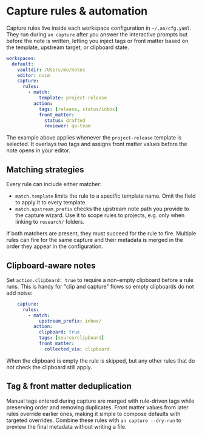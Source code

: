 # Capture rules & automation

Capture rules live inside each workspace configuration in `~/.an/cfg.yaml`. They
run during `an capture` after you answer the interactive prompts but before the
note is written, letting you inject tags or front matter based on the template,
upstream target, or clipboard state.

```yaml
workspaces:
  default:
    vaultdir: /Users/me/notes
    editor: nvim
    capture:
      rules:
        - match:
            template: project-release
          action:
            tags: [release, status/inbox]
            front_matter:
              status: drafted
              reviewer: qa-team
```

The example above applies whenever the `project-release` template is selected.
It overlays two tags and assigns front matter values before the note opens in
your editor.

## Matching strategies

Every rule can include either matcher:

- `match.template` limits the rule to a specific template name. Omit the field
to apply it to every template.
- `match.upstream_prefix` checks the upstream note path you provide to the
capture wizard. Use it to scope rules to projects, e.g. only when linking to
`research/` folders.

If both matchers are present, they must succeed for the rule to fire. Multiple
rules can fire for the same capture and their metadata is merged in the order
they appear in the configuration.

## Clipboard-aware notes

Set `action.clipboard: true` to require a non-empty clipboard before a rule
runs. This is handy for "clip and capture" flows so empty clipboards do not add
noise:

```yaml
    capture:
      rules:
        - match:
            upstream_prefix: inbox/
          action:
            clipboard: true
            tags: [source/clipboard]
            front_matter:
              collected_via: clipboard
```

When the clipboard is empty the rule is skipped, but any other rules that do not
check the clipboard still apply.

## Tag & front matter deduplication

Manual tags entered during capture are merged with rule-driven tags while
preserving order and removing duplicates. Front matter values from later rules
override earlier ones, making it simple to compose defaults with targeted
overrides. Combine these rules with `an capture --dry-run` to preview the final
metadata without writing a file.
